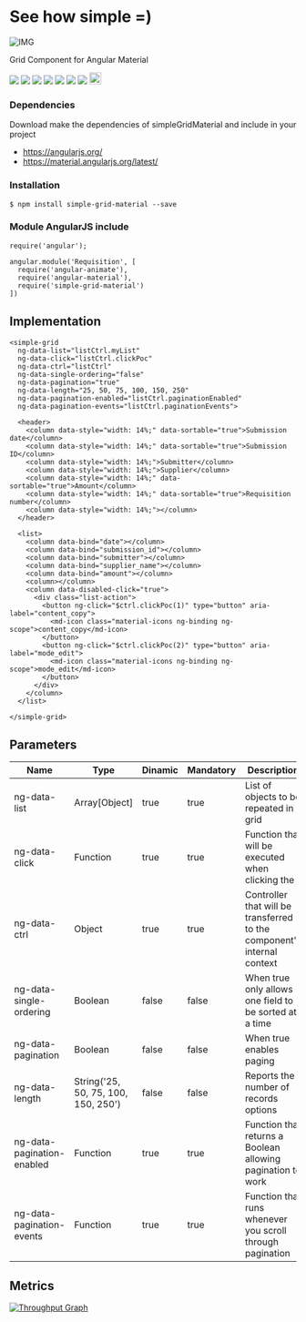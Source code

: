 # See how simple =)

![IMG](https://miamarti.github.io/simpleGridMaterial/assets/img.png)

Grid Component for Angular Material

<p>
  <a href="https://gitter.im/miamarti/simpleGridMaterial?utm_source=badge&utm_medium=badge&utm_campaign=pr-badge" target="_blank"><img src="https://badges.gitter.im/Join%20Chat.svg"></a>
  <a href="https://gitlab.com/miamarti/simpleGridMaterial" target="_blank"><img src="https://img.shields.io/badge/gitlab-simpleGridMaterial-yellow.svg"></a>
  <img src="https://img.shields.io/badge/simpleGridMaterial-release-green.svg">
  <img src="https://img.shields.io/badge/version-2.0.4-blue.svg">
  <img src="https://img.shields.io/bower/v/bootstrap.svg"> 
  <img src="https://img.shields.io/github/license/mashape/apistatus.svg">
  <a href="https://github.com/miamarti/simpleGridMaterial/tarball/master"><img src="https://img.shields.io/github/downloads/atom/atom/latest/total.svg"></a>
  <a href="http://waffle.io/miamarti/simpleGridMaterial"><img alt='Stories in Ready' src='https://badge.waffle.io/miamarti/simpleGridMaterial.svg?label=ready&title=Ready' height="21" /></a>
</p>

### Dependencies
Download make the dependencies of simpleGridMaterial and include in your project
* https://angularjs.org/
* https://material.angularjs.org/latest/

### Installation
```
$ npm install simple-grid-material --save
```

### Module AngularJS include
```
require('angular');

angular.module('Requisition', [
  require('angular-animate'),
  require('angular-material'),
  require('simple-grid-material')
])
```

## Implementation
```
<simple-grid 
  ng-data-list="listCtrl.myList" 
  ng-data-click="listCtrl.clickPoc" 
  ng-data-ctrl="listCtrl" 
  ng-data-single-ordering="false" 
  ng-data-pagination="true" 
  ng-data-length="25, 50, 75, 100, 150, 250" 
  ng-data-pagination-enabled="listCtrl.paginationEnabled" 
  ng-data-pagination-events="listCtrl.paginationEvents">
  
  <header>
    <column data-style="width: 14%;" data-sortable="true">Submission date</column>
    <column data-style="width: 14%;" data-sortable="true">Submission ID</column>
    <column data-style="width: 14%;">Submitter</column>
    <column data-style="width: 14%;">Supplier</column>
    <column data-style="width: 14%;" data-sortable="true">Amount</column>
    <column data-style="width: 14%;" data-sortable="true">Requisition number</column>
    <column data-style="width: 14%;"></column>
  </header>

  <list>
    <column data-bind="date"></column>
    <column data-bind="submission_id"></column>
    <column data-bind="submitter"></column>
    <column data-bind="supplier_name"></column>
    <column data-bind="amount"></column>
    <column></column>
    <column data-disabled-click="true">
      <div class="list-action">
        <button ng-click="$ctrl.clickPoc(1)" type="button" aria-label="content_copy">
          <md-icon class="material-icons ng-binding ng-scope">content_copy</md-icon>
        </button>
        <button ng-click="$ctrl.clickPoc(2)" type="button" aria-label="mode_edit">
          <md-icon class="material-icons ng-binding ng-scope">mode_edit</md-icon>
        </button>
      </div>
    </column>
  </list>

</simple-grid>
```

## Parameters

| Name          | Type          | Dinamic | Mandatory | Description                                                  |
| ------------- | ------------- | ------- | --------- | ------------------------------------------------------------ |
| ng-data-list  | Array[Object] | true    | true      | List of objects to be repeated in grid                       |
| ng-data-click | Function      | true    | true      | Function that will be executed when clicking the             |
| ng-data-ctrl  | Object        | true    | true      | Controller that will be transferred to the component's internal context |
| ng-data-single-ordering | Boolean | false | false | When true only allows one field to be sorted at a time         |
| ng-data-pagination      | Boolean | false | false | When true enables paging                                       |
| ng-data-length          | String('25, 50, 75, 100, 150, 250') | false | false | Reports the number of records options |
| ng-data-pagination-enabled | Function | true | true | Function that returns a Boolean allowing pagination to work  |
| ng-data-pagination-events  | Function | true | true | Function that runs whenever you scroll through pagination    |


## Metrics

[![Throughput Graph](https://graphs.waffle.io/miamarti/simpleGridMaterial/throughput.svg)](https://waffle.io/miamarti/simpleGridMaterial/metrics/throughput)
